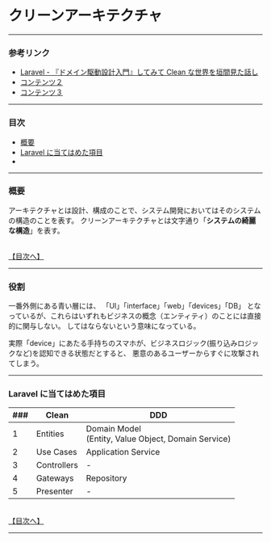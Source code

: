 # クリーンアーキテクチャ

---

### 参考リンク

<!-- [参考タイトル](参考リンク) -->

-   [Laravel - 『ドメイン駆動設計入門』してみて Clean な世界を垣間見た話し](https://qiita.com/anfangd/items/dc824c9768a3731045e1)
-   [コンテンツ２](#コンテンツ２)
-   [コンテンツ３](#コンテンツ３)

---

### 目次

<!-- - [ページ内タイトル](#ページ内リンク) -->

-   [概要](#概要)
-   [Laravel に当てはめた項目](#laravel-に当てはめた項目)
-   []()

---

### 概要

アーキテクチャとは設計、構成のことで、システム開発においてはそのシステムの構造のことを表す。
クリーンアーキテクチャとは文字通り「**システムの綺麗な構造**」を表す。

<br>[【目次へ】](#目次)

---

### 役割

一番外側にある青い層には、
「UI」「interface」「web」「devices」「DB」
となっているが、これらはいずれもビジネスの概念（エンティティ）のことには直接的に関与しない。
してはならないという意味になっている。

実際「device」にあたる手持ちのスマホが、ビジネスロジック(振り込みロジックなど)を認知できる状態だとすると、
悪意のあるユーザーからすぐに攻撃されてしまう。

---

### Laravel に当てはめた項目

| ### | Clean       | DDD                                                    |
| --- | ----------- | ------------------------------------------------------ |
| 1   | Entities    | Domain Model<br>(Entity, Value Object, Domain Service) |
| 2   | Use Cases   | Application Service                                    |
| 3   | Controllers | -                                                      |
| 4   | Gateways    | Repository                                             |
| 5   | Presenter   | -                                                      |

<br>[【目次へ】](#目次)

---
